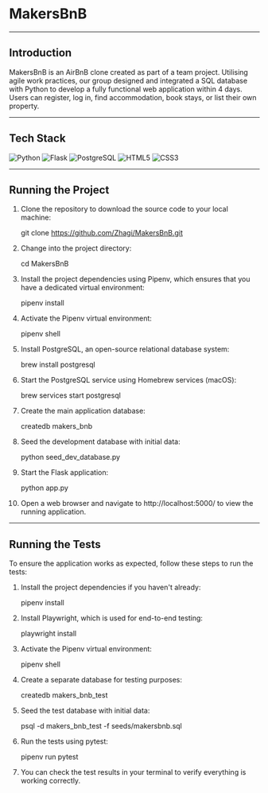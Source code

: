 # MakersBnB

---

## Introduction
MakersBnB is an AirBnB clone created as part of a team project. Utilising agile work practices, our group designed and integrated a SQL database with Python to develop a fully functional web application within 4 days. Users can register, log in, find accommodation, book stays, or list their own property.

---

## Tech Stack

![Python](https://img.shields.io/badge/python-3670A0?style=for-the-badge&logo=python&logoColor=ffd54f)
![Flask](https://img.shields.io/badge/flask-%23000.svg?style=for-the-badge&logo=flask&logoColor=white)
![PostgreSQL](https://img.shields.io/badge/postgresql-%23316192.svg?style=for-the-badge&logo=postgresql&logoColor=white)
![HTML5](https://img.shields.io/badge/html5-%23E34F26.svg?style=for-the-badge&logo=html5&logoColor=white)
![CSS3](https://img.shields.io/badge/css3-%231572B6.svg?style=for-the-badge&logo=css3&logoColor=white)

---

## Running the Project

1. Clone the repository to download the source code to your local machine:

   git clone https://github.com/Zhagi/MakersBnB.git

2. Change into the project directory:
   
   cd MakersBnB

3. Install the project dependencies using Pipenv, which ensures that you have a dedicated virtual environment:
   
   pipenv install
   
4. Activate the Pipenv virtual environment:
   
   pipenv shell

5. Install PostgreSQL, an open-source relational database system:

   brew install postgresql

6. Start the PostgreSQL service using Homebrew services (macOS):

   brew services start postgresql

7. Create the main application database:

   createdb makers_bnb

8. Seed the development database with initial data:

   python seed_dev_database.py

9. Start the Flask application:

   python app.py

10. Open a web browser and navigate to http://localhost:5000/ to view the running application.

---

## Running the Tests

To ensure the application works as expected, follow these steps to run the tests:

1. Install the project dependencies if you haven't already:
   
   pipenv install

2. Install Playwright, which is used for end-to-end testing:

   playwright install

3. Activate the Pipenv virtual environment:

   pipenv shell

4. Create a separate database for testing purposes:

   createdb makers_bnb_test

5. Seed the test database with initial data:

   psql -d makers_bnb_test -f seeds/makersbnb.sql

6. Run the tests using pytest:

   pipenv run pytest

7. You can check the test results in your terminal to verify everything is working correctly.





